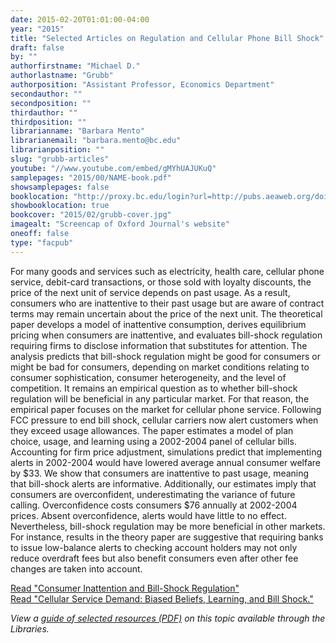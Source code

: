 ```yaml
---
date: 2015-02-20T01:01:00-04:00
year: "2015"
title: "Selected Articles on Regulation and Cellular Phone Bill Shock"
draft: false
by: ""
authorfirstname: "Michael D."
authorlastname: "Grubb"
authorposition: "Assistant Professor, Economics Department"
secondauthor: ""
secondposition: ""
thirdauthor: ""
thirdposition: ""
librarianname: "Barbara Mento"
librarianemail: "barbara.mento@bc.edu"
librarianposition: ""
slug: "grubb-articles"
youtube: "//www.youtube.com/embed/gMYhUAJUKuQ"
samplepages: "2015/00/NAME-book.pdf"
showsamplepages: false
booklocation: "http://proxy.bc.edu/login?url=http://pubs.aeaweb.org/doi/pdfplus/10.1257/aer.20120283"
showbooklocation: true
bookcover: "2015/02/grubb-cover.jpg"
imagealt: "Screencap of Oxford Journal's website"
oneoff: false
type: "facpub"
---
```


For many goods and services such as electricity, health care, cellular phone service, debit-card transactions, or those sold with loyalty discounts, the price of the next unit of service depends on past usage. As a result, consumers who are inattentive to their past usage but are aware of contract terms may remain uncertain about the price of the next unit. The theoretical paper develops a model of inattentive consumption, derives equilibrium pricing when consumers are inattentive, and evaluates bill-shock regulation requiring firms to disclose information that substitutes for attention. The analysis predicts that bill-shock regulation might be good for consumers or might be bad for consumers, depending on market conditions relating to consumer sophistication, consumer heterogeneity, and the level of competition. It remains an empirical question as to whether bill-shock regulation will be beneficial in any particular market. For that reason, the empirical paper focuses on the market for cellular phone service. Following FCC pressure to end bill shock, cellular carriers now alert customers when they exceed usage allowances. The paper estimates a model of plan choice, usage, and learning using a 2002-2004 panel of cellular bills. Accounting for firm price adjustment, simulations predict that implementing alerts in 2002-2004 would have lowered average annual consumer welfare by $33. We show that consumers are inattentive to past usage, meaning that bill-shock alerts are informative. Additionally, our estimates imply that consumers are overconfident, underestimating the variance of future calling. Overconfidence costs consumers $76 annually at 2002-2004 prices. Absent overconfidence, alerts would have little to no effect. Nevertheless, bill-shock regulation may be more beneficial in other markets. For instance, results in the theory paper are suggestive that requiring banks to issue low-balance alerts to checking account holders may not only reduce overdraft fees but also benefit consumers even after other fee changes are taken into account.

<p><a href="http://dx.doi.org.proxy.bc.edu/10.1093/restud/rdu024">Read "Consumer Inattention and Bill-Shock Regulation"</a> <br />
<a href="http://proxy.bc.edu/login?url=http://pubs.aeaweb.org/doi/pdfplus/10.1257/aer.20120283">Read "Cellular Service Demand: Biased Beliefs, Learning, and Bill Shock."</a></p>

<em>View a <a href="https://library.bc.edu/images/facpub/2015/02/grubb-guide.pdf">guide of selected resources (PDF)</a> on this topic available through the Libraries. </em>
